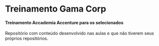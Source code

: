 # Treinamento Gama Corp
#### Treinamento Accademia Accenture para os selecionados

Repositório com conteúdo desenvolvido nas aulas e que não tiverem seus próprios repositórios.
